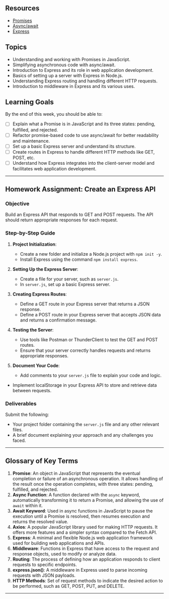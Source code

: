 ## Resources
- [Promises](https://www.youtube.com/watch?v=DHvZLI7Db8E)
- [Async/await](https://www.youtube.com/watch?v=V_Kr9OSfDeU)
- [Express](https://www.youtube.com/watch?v=SccSCuHhOw0)

## Topics
- Understanding and working with Promises in JavaScript.
- Simplifying asynchronous code with async/await.
- Introduction to Express and its role in web application development.
- Basics of setting up a server with Express in Node.js.
- Understanding Express routing and handling different HTTP requests.
- Introduction to middleware in Express and its various uses.

## Learning Goals
By the end of this week, you should be able to:

- [ ] Explain what a Promise is in JavaScript and its three states: pending, fulfilled, and rejected.
- [ ] Refactor promise-based code to use async/await for better readability and maintenance.
- [ ] Set up a basic Express server and understand its structure.
- [ ] Create routes in Express to handle different HTTP methods like GET, POST, etc.
- [ ] Understand how Express integrates into the client-server model and facilitates web application development.

---

## Homework Assignment: Create an Express API

### Objective
Build an Express API that responds to GET and POST requests. The API should return appropriate responses for each request.

### Step-by-Step Guide

1. **Project Initialization**:
   - Create a new folder and initialize a Node.js project with `npm init -y`.
   - Install Express using the command `npm install express`.

2. **Setting Up the Express Server**:
   - Create a file for your server, such as `server.js`.
   - In `server.js`, set up a basic Express server.

3. **Creating Express Routes**:
   - Define a GET route in your Express server that returns a JSON response.
   - Define a POST route in your Express server that accepts JSON data and returns a confirmation message.

4. **Testing the Server**:
   - Use tools like Postman or ThunderClient to test the GET and POST routes.
   - Ensure that your server correctly handles requests and returns appropriate responses.

5. **Document Your Code**:
   - Add comments to your `server.js` file to explain your code and logic.

- Implement localStorage in your Express API to store and retrieve data between requests.

### Deliverables
Submit the following:
- Your project folder containing the `server.js` file and any other relevant files.
- A brief document explaining your approach and any challenges you faced.

---
## Glossary of Key Terms

1. **Promise**: An object in JavaScript that represents the eventual completion or failure of an asynchronous operation. It allows handling of the result once the operation completes, with three states: pending, fulfilled, and rejected.
2. **Async Function**: A function declared with the `async` keyword, automatically transforming it to return a Promise, and allowing the use of `await` within it.
3. **Await Keyword**: Used in async functions in JavaScript to pause the execution until a Promise is resolved, then resumes execution and returns the resolved value.
4. **Axios**: A popular JavaScript library used for making HTTP requests. It offers more features and a simpler syntax compared to the Fetch API.
5. **Express**: A minimal and flexible Node.js web application framework used for building web applications and APIs.
6. **Middleware**: Functions in Express that have access to the request and response objects, used to modify or analyze data.
7. **Routing**: The process of defining how an application responds to client requests to specific endpoints.
8. **express.json()**: A middleware in Express used to parse incoming requests with JSON payloads.
9. **HTTP Methods**: Set of request methods to indicate the desired action to be performed, such as GET, POST, PUT, and DELETE.

---
